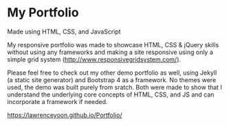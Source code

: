# My Portfolio

Made using HTML, CSS, and JavaScript

My responsive portfolio was made to showcase HTML, CSS & jQuery skills without using any frameworks and making a site responsive using only a simple grid system (http://www.responsivegridsystem.com/).

Please feel free to check out my other demo portfolio as well, using Jekyll (a static site generator) and Bootstrap 4 as a framework. No themes were used, the demo was built purely from sratch. Both were made to show that I understand the underlying core concepts of HTML, CSS, and JS and can incorporate a framework if needed.

https://lawrenceyoon.github.io/Portfolio/
